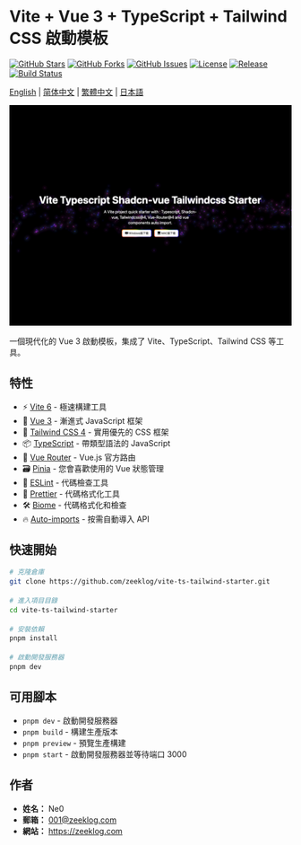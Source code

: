# Vite + Vue 3 + TypeScript + Tailwind CSS 啟動模板

[![GitHub Stars](https://img.shields.io/github/stars/zeeklog/vite-ts-tailwind-starter?style=social)](https://github.com/zeeklog/vite-ts-tailwind-starter/stargazers)
[![GitHub Forks](https://img.shields.io/github/forks/zeeklog/vite-ts-tailwind-starter?style=social)](https://github.com/zeeklog/vite-ts-tailwind-starter/network)
[![GitHub Issues](https://img.shields.io/github/issues/zeeklog/vite-ts-tailwind-starter)](https://github.com/zeeklog/vite-ts-tailwind-starter/issues)
[![License](https://img.shields.io/github/license/zeeklog/vite-ts-tailwind-starter)](https://github.com/zeeklog/vite-ts-tailwind-starter/blob/main/LICENSE)
[![Release](https://img.shields.io/github/v/release/zeeklog/vite-ts-tailwind-starter)](https://github.com/zeeklog/vite-ts-tailwind-starter/releases)
[![Build Status](https://img.shields.io/github/actions/status/zeeklog/vite-ts-tailwind-starter/build.yml)](https://github.com/zeeklog/vite-ts-tailwind-starter/actions)

[English](README.md) | [简体中文](README.cn.md) | [繁體中文](README.hk.md) | [日本語](README.jp.md)

![examples.png](doc/examples.png)

一個現代化的 Vue 3 啟動模板，集成了 Vite、TypeScript、Tailwind CSS 等工具。

## 特性

- ⚡️ [Vite 6](https://vitejs.dev/) - 極速構建工具
- 🖖 [Vue 3](https://vuejs.org/) - 漸進式 JavaScript 框架
- 🎨 [Tailwind CSS 4](https://tailwindcss.com/) - 實用優先的 CSS 框架
- 📦 [TypeScript](https://www.typescriptlang.org/) - 帶類型語法的 JavaScript
- 📱 [Vue Router](https://router.vuejs.org/) - Vue.js 官方路由
- 🗃️ [Pinia](https://pinia.vuejs.org/) - 您會喜歡使用的 Vue 狀態管理
- 🎯 [ESLint](https://eslint.org/) - 代碼檢查工具
- 💖 [Prettier](https://prettier.io/) - 代碼格式化工具
- 🛠️ [Biome](https://biomejs.dev/) - 代碼格式化和檢查
- 🔥 [Auto-imports](https://github.com/antfu/unplugin-auto-import) - 按需自動導入 API

## 快速開始

```bash
# 克隆倉庫
git clone https://github.com/zeeklog/vite-ts-tailwind-starter.git

# 進入項目目錄
cd vite-ts-tailwind-starter

# 安裝依賴
pnpm install

# 啟動開發服務器
pnpm dev
```

## 可用腳本

- `pnpm dev` - 啟動開發服務器
- `pnpm build` - 構建生產版本
- `pnpm preview` - 預覽生產構建
- `pnpm start` - 啟動開發服務器並等待端口 3000

## 作者

- **姓名：** Ne0
- **郵箱：** 001@zeeklog.com
- **網站：** https://zeeklog.com 